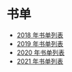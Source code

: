 # 书单

- [2018 年书单列表](2018.md)
- [2019 年书单列表](2019.md)
- [2020 年书单列表](2020.md)
- [2021 年书单列表](2021.md)
